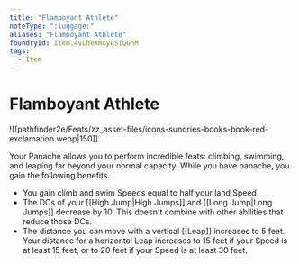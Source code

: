 ```yaml
---
title: "Flamboyant Athlete"
noteType: ":luggage:"
aliases: "Flamboyant Athlete"
foundryId: Item.4vLheXmcyeS1QGhM
tags:
  - Item
---
```


# Flamboyant Athlete
![[pathfinder2e/Feats/zz_asset-files/icons-sundries-books-book-red-exclamation.webp|150]]

Your Panache allows you to perform incredible feats: climbing, swimming, and leaping far beyond your normal capacity. While you have panache, you gain the following benefits.

*   You gain climb and swim Speeds equal to half your land Speed.
*   The DCs of your [[High Jump|High Jumps]] and [[Long Jump|Long Jumps]] decrease by 10. This doesn't combine with other abilities that reduce those DCs.
*   The distance you can move with a vertical [[Leap]] increases to 5 feet. Your distance for a horizontal Leap increases to 15 feet if your Speed is at least 15 feet, or to 20 feet if your Speed is at least 30 feet.

